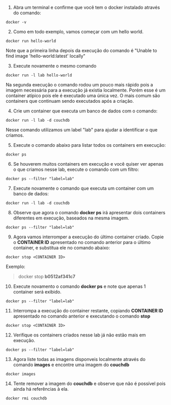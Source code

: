 1. Abra um terminal e confirme que você tem o docker instalado através do comando:
```
docker -v
```

2. Como em todo exemplo, vamos começar com um hello world.
```
docker run hello-world
```
Note que a primeira linha depois da execução do comando é "Unable to find image 'hello-world:latest' locally"

3. Execute novamente o mesmo comando
```
docker run -l lab hello-world
```
Na segunda execução o comando rodou um pouco mais rápido pois a imagem necessária para a execução já existia localmente.
Porém esse é um container atípico pois ele é executado uma única vez. O mais comum são containers que continuam sendo executados após a criação.

4. Crie um container que executa um banco de dados com o comando:
```
docker run -l lab -d couchdb
```
Nesse comando utilizamos um label "lab" para ajudar a identificar o que criamos.

5. Execute o comando abaixo para listar todos os containers em execução:
```
docker ps
```

6. Se houverem muitos containers em execução e você quiser ver apenas o que criamos nesse lab, execute o comando com um filtro:
```
docker ps --filter "label=lab"
```

7. Execute novamente o comando que executa um container com um banco de dados:
```
docker run -l lab -d couchdb
```

8. Observe que agora o comando **docker ps** irá apresentar dois containers diferentes em execução, baseados na mesma imagem.
```
docker ps --filter "label=lab"
```

9. Agora vamos interromper a execução do último container criado. Copie o **CONTAINER ID** apresentado no comando anterior para o último container, e substitua ele no comando abaixo:
```
docker stop <CONTAINER ID>
```
Exemplo: 
>docker stop **b0512af341c7**

10. Execute novamento o comando **docker ps** e note que apenas 1 container será exibido.
```
docker ps --filter "label=lab"
```

11. Interrompa a execução do container restante, copiando **CONTAINER ID** apresentado no comando anterior e executando o comando **stop**
```
docker stop <CONTAINER ID>
```
12. Verifique os containers criados nesse lab já não estão mais em execução.
```
docker ps --filter "label=lab"
```

13. Agora liste todas as imagens disponveis localmente através do comando **images** e encontre uma imagem do **couchdb**
```
docker images
```

14. Tente remover a imagem do **couchdb** e observe que não é possível pois ainda há referências à ela.
```
docker rmi couchdb
```

